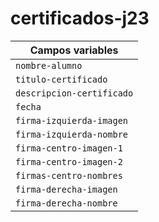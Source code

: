 # certificados-j23

Campos variables          |
----------------          |
`nombre-alumno`           |
`titulo-certificado`      |
`descripcion-certificado` |
`fecha`                   |
`firma-izquierda-imagen`  |
`firma-izquierda-nombre`  |
`firma-centro-imagen-1`   |
`firma-centro-imagen-2`   |
`firmas-centro-nombres`   |
`firma-derecha-imagen`    |
`firma-derecha-nombre`    |
